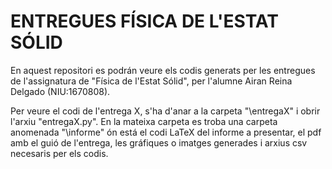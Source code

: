 # ENTREGUES FÍSICA DE L'ESTAT SÓLID

En aquest repositori es podrán veure els codis generats per les entregues de l'assignatura de "Física de l'Estat Sólid", per l'alumne Airan Reina Delgado (NIU:1670808).

Per veure el codi de l'entrega X, s'ha d'anar a la carpeta "\entregaX" i obrir l'arxiu "entregaX.py". En la mateixa carpeta es troba una carpeta anomenada "\informe" ón está el codi LaTeX del informe a presentar, el pdf amb el guió de l'entrega, les gráfiques o imatges generades i arxius csv necesaris per els codis.